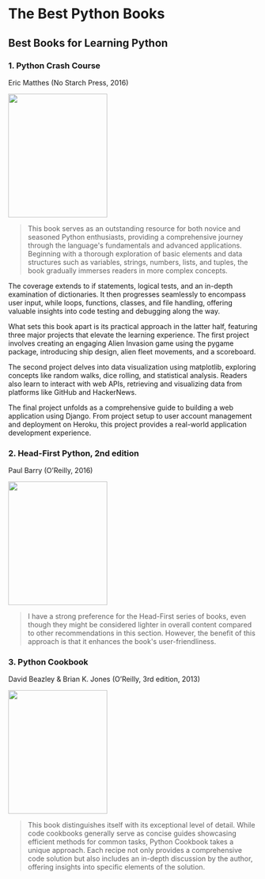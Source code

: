 # The Best Python Books

## Best Books for Learning Python

### 1. Python Crash Course
Eric Matthes (No Starch Press, 2016)

<img src="https://github.com/ltcbuzy/The-Best-Python-Books/assets/96268218/bce35639-9a3a-4e0a-94fc-2c3f9cd463cb" width="200" height="250">

> This book serves as an outstanding resource for both novice and seasoned Python enthusiasts, providing a comprehensive journey through the language's fundamentals and advanced applications. Beginning with a thorough exploration of basic elements and data structures such as variables, strings, numbers, lists, and tuples, the book gradually immerses readers in more complex concepts.

The coverage extends to if statements, logical tests, and an in-depth examination of dictionaries. It then progresses seamlessly to encompass user input, while loops, functions, classes, and file handling, offering valuable insights into code testing and debugging along the way.

What sets this book apart is its practical approach in the latter half, featuring three major projects that elevate the learning experience. The first project involves creating an engaging Alien Invasion game using the pygame package, introducing ship design, alien fleet movements, and a scoreboard.

The second project delves into data visualization using matplotlib, exploring concepts like random walks, dice rolling, and statistical analysis. Readers also learn to interact with web APIs, retrieving and visualizing data from platforms like GitHub and HackerNews.

The final project unfolds as a comprehensive guide to building a web application using Django. From project setup to user account management and deployment on Heroku, this project provides a real-world application development experience.


### 2. Head-First Python, 2nd edition
Paul Barry (O’Reilly, 2016)

<img src="https://github.com/ltcbuzy/The-Best-Python-Books/assets/96268218/a6627bcc-f30c-4051-a0c5-9e0597e29384" width="200" height="250">

> I have a strong preference for the Head-First series of books, even though they might be considered lighter in overall content compared to other recommendations in this section. However, the benefit of this approach is that it enhances the book's user-friendliness.

### 3. Python Cookbook
David Beazley & Brian K. Jones (O’Reilly, 3rd edition, 2013)

<img src="https://github.com/ltcbuzy/The-Best-Python-Books/assets/96268218/2911dbb9-a9fd-4774-bf85-d8fc95f79f96" width="200" height="250">

> This book distinguishes itself with its exceptional level of detail. While code cookbooks generally serve as concise guides showcasing efficient methods for common tasks, Python Cookbook takes a unique approach. Each recipe not only provides a comprehensive code solution but also includes an in-depth discussion by the author, offering insights into specific elements of the solution.

